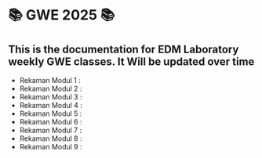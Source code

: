 # 
# 📚 GWE 2025 📚

## This is the documentation for EDM Laboratory weekly GWE classes. It Will be updated over time

* Rekaman Modul 1 :  
* Rekaman Modul 2 :  
* Rekaman Modul 3 :  
* Rekaman Modul 4 :  
* Rekaman Modul 5 :  
* Rekaman Modul 6 :  
* Rekaman Modul 7 :  
* Rekaman Modul 8 :  
* Rekaman Modul 9 :    
